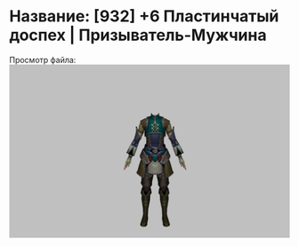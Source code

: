 # Название: [932] +6 Пластинчатый доспех | Призыватель-Мужчина

Просмотр файла:
![p080001.png](p080001.png)